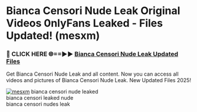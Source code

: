 # Bianca Censori Nude Leak Original Videos 0nlyFans Leaked - Files Updated! (mesxm)

<h3>🔴 CLICK HERE 🌐==►► <a href="https://tinyurl.com/5h6xmrr3" rel="nofollow">Bianca Censori Nude Leak Updated Files</a></h3>

Get Bianca Censori Nude Leak and all content. Now you can access all videos and pictures of Bianca Censori Nude Leak. New Updated Files 2025!

[![mesxm](https://i.imgur.com/KVD873Z.gif)](https://tinyurl.com/5h6xmrr3)
bianca censori nude leaked<br>
bianca censori leaked nude<br>
bianca censori nudes leak